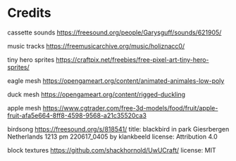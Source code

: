 # Credits

cassette sounds
https://freesound.org/people/Garysguff/sounds/621905/

music tracks
https://freemusicarchive.org/music/holiznacc0/

tiny hero sprites
https://craftpix.net/freebies/free-pixel-art-tiny-hero-sprites/

eagle mesh
https://opengameart.org/content/animated-animales-low-poly

duck mesh
https://opengameart.org/content/rigged-duckling

apple mesh
https://www.cgtrader.com/free-3d-models/food/fruit/apple-fruit-afa5e664-8ff8-4598-9568-a21c35520ca3

birdsong
https://freesound.org/s/818541/
title: blackbird in park Giesrbergen Netherlands 1213 pm 220617_0405 by klankbeeld
license: Attribution 4.0

block textures
https://github.com/shackhornold/UwUCraft/
license: MIT
